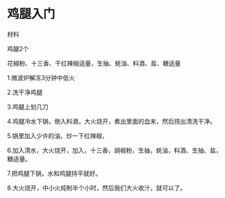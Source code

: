# 鸡腿入门



材料

鸡腿2个

花椒粉、十三香、干红辣椒适量，生抽、蚝油、料酒、盐、糖适量



1.微波炉解冻3分钟中低火



2.洗干净鸡腿



3.鸡腿上划几刀



4.鸡腿冷水下锅，倒入料酒，大火烧开，煮出里面的血末，然后捞出清洗干净。



5.锅里加入少许的油，炒一下红辣椒，



6.加入清水，大火烧开，加入，十三香，胡椒粉，生抽，蚝油，料酒、生抽、盐，糖适量。



7.把鸡腿下锅，水和鸡腿持平就好。



8.大火烧开，中小火炖制半个小时，然后我们大火收汁，就可以了。
